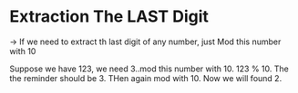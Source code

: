 # Extraction The LAST Digit

-> If we need to extract th last digit of any number, just Mod this number with 10

Suppose we have 123, we need 3..mod this number with 10. 123 % 10. The the reminder should be 3. THen again mod with 10. Now we will found 2.
